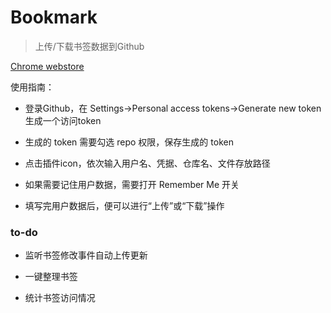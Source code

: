 # Bookmark

> 上传/下载书签数据到Github

[Chrome webstore](https://chrome.google.com/webstore/detail/%E4%B9%A6%E7%AD%BE%E5%90%8C%E6%AD%A5/fbcbemgibdnpboehnfcnkegefaomnlbk?hl=zh-CN&gl=CN)

使用指南：

- 登录Github，在 Settings->Personal access tokens->Generate new token 生成一个访问token

- 生成的 token 需要勾选 repo 权限，保存生成的 token

- 点击插件icon，依次输入用户名、凭据、仓库名、文件存放路径

- 如果需要记住用户数据，需要打开 Remember Me 开关

- 填写完用户数据后，便可以进行“上传”或“下载”操作

### to-do

- 监听书签修改事件自动上传更新

- 一键整理书签

- 统计书签访问情况